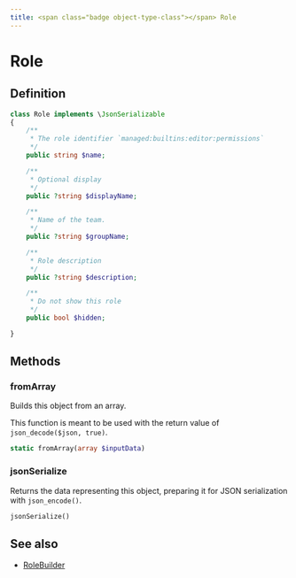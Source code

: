 ```yaml
---
title: <span class="badge object-type-class"></span> Role
---
```

# <span class="badge object-type-class"></span> Role

## Definition

```php
class Role implements \JsonSerializable
{
    /**
     * The role identifier `managed:builtins:editor:permissions`
     */
    public string $name;

    /**
     * Optional display
     */
    public ?string $displayName;

    /**
     * Name of the team.
     */
    public ?string $groupName;

    /**
     * Role description
     */
    public ?string $description;

    /**
     * Do not show this role
     */
    public bool $hidden;

}
```
## Methods

### <span class="badge object-method"></span> fromArray

Builds this object from an array.

This function is meant to be used with the return value of `json_decode($json, true)`.

```php
static fromArray(array $inputData)
```

### <span class="badge object-method"></span> jsonSerialize

Returns the data representing this object, preparing it for JSON serialization with `json_encode()`.

```php
jsonSerialize()
```

## See also

 * <span class="badge builder"></span> [RoleBuilder](./builder-RoleBuilder.md)
